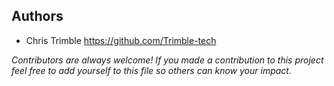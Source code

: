 ## Authors

* Chris Trimble <https://github.com/Trimble-tech>

*Contributors are always welcome! If you made a contribution to this project feel free to add yourself to this file so others can know your impact.*